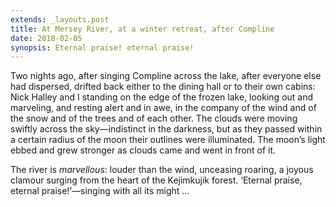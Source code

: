 ```yaml
---
extends: _layouts.post
title: At Mersey River, at a winter retreat, after Compline
date: 2018-02-05
synopsis: Eternal praise! eternal praise!
---
```


Two nights ago, after singing Compline across the lake,
after everyone else had dispersed, drifted back either to
the dining hall or to their own cabins: Nick Halley and I
standing on the edge of the frozen lake, looking out and
marveling, and resting alert and in awe, in the company of
the wind and of the snow and of the trees and of each other.
The clouds were moving swiftly across the sky—indistinct
in the darkness, but as they passed within a certain radius
of the moon their outlines were illuminated. The moon’s
light ebbed and grew stronger as clouds came and went in
front of it.

The river is *marvellous*: louder than the wind, unceasing roaring,
a joyous clamour surging from the heart of the Kejimkujik
forest. ‘Eternal praise, eternal praise!’—singing with all
its might …
